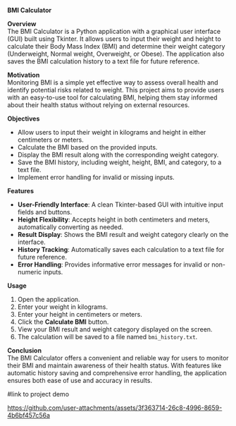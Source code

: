 **BMI Calculator**

**Overview**  
The BMI Calculator is a Python application with a graphical user interface (GUI) built using Tkinter. It allows users to input their weight and height to calculate their Body Mass Index (BMI) and determine their weight category (Underweight, Normal weight, Overweight, or Obese). The application also saves the BMI calculation history to a text file for future reference.

**Motivation**  
Monitoring BMI is a simple yet effective way to assess overall health and identify potential risks related to weight. This project aims to provide users with an easy-to-use tool for calculating BMI, helping them stay informed about their health status without relying on external resources.

**Objectives**  
- Allow users to input their weight in kilograms and height in either centimeters or meters.
- Calculate the BMI based on the provided inputs.
- Display the BMI result along with the corresponding weight category.
- Save the BMI history, including weight, height, BMI, and category, to a text file.
- Implement error handling for invalid or missing inputs.

**Features**  
- **User-Friendly Interface**: A clean Tkinter-based GUI with intuitive input fields and buttons.
- **Height Flexibility**: Accepts height in both centimeters and meters, automatically converting as needed.
- **Result Display**: Shows the BMI result and weight category clearly on the interface.
- **History Tracking**: Automatically saves each calculation to a text file for future reference.
- **Error Handling**: Provides informative error messages for invalid or non-numeric inputs.

**Usage**  
1. Open the application.
2. Enter your weight in kilograms.
3. Enter your height in centimeters or meters.
4. Click the **Calculate BMI** button.
5. View your BMI result and weight category displayed on the screen.
6. The calculation will be saved to a file named `bmi_history.txt`.

**Conclusion**  
The BMI Calculator offers a convenient and reliable way for users to monitor their BMI and maintain awareness of their health status. With features like automatic history saving and comprehensive error handling, the application ensures both ease of use and accuracy in results.

#link to project demo


https://github.com/user-attachments/assets/3f363714-26c8-4996-8659-4b6bf457c56a

